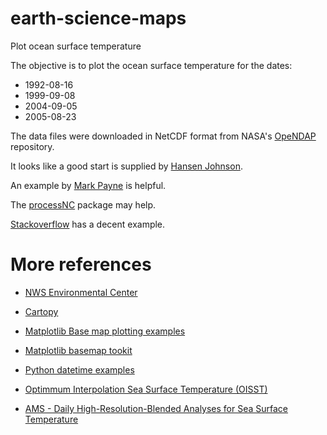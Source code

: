 # earth-science-maps

Plot ocean surface temperature

The objective is to plot the ocean surface temperature for the dates:

- 1992-08-16
- 1999-09-08
- 2004-09-05
- 2005-08-23

The data files were downloaded in NetCDF format from NASA's
[OpeNDAP](https://podaac-opendap.jpl.nasa.gov/opendap/allData/ghrsst/data/GDS2/L4/GLOB/CMC/CMC0.2deg/v2/1992/contents.html) repository.

It looks like a good start is supplied by [Hansen Johnson](https://hansenjohnson.org/post/sst-in-r/). 

An example by [Mark Payne](https://rpubs.com/markpayne/358146) is helpful.


The [processNC](https://rdrr.io/github/RS-eco/processNC/f/README.md) package may help.

[Stackoverflow](https://stackoverflow.com/questions/21280104/how-to-take-a-subset-from-a-netcdf-file-using-latitude-longitude-boundaries-in-r) has a decent example.

# More references

- [NWS Environmental Center](https://polar.ncep.noaa.gov/global/examples/usingpython.shtml)

- [Cartopy](https://scitools.org.uk/cartopy/docs/latest/index.html)

- [Matplotlib Base map plotting examples](https://matplotlib.org/basemap/users/examples.html)

- [Matplotlib basemap tookit](https://matplotlib.org/basemap/api/basemap_api.html)

- [Python datetime examples](https://docs.python.org/3/library/datetime.html)

- [Optimmum Interpolation Sea Surface Temperature (OISST)](https://www.ncdc.noaa.gov/oisst)

- [AMS - Daily High-Resolution-Blended Analyses for Sea Surface Temperature](https://journals.ametsoc.org/doi/10.1175/2007JCLI1824.1)







